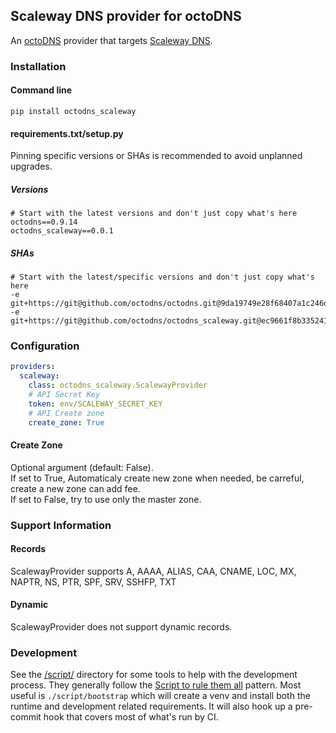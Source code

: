 ## Scaleway DNS provider for octoDNS

An [octoDNS](https://github.com/octodns/octodns/) provider that targets [Scaleway DNS](https://www.scaleway.com/en/dns/).

### Installation

#### Command line

```
pip install octodns_scaleway
```

#### requirements.txt/setup.py

Pinning specific versions or SHAs is recommended to avoid unplanned upgrades.

##### Versions

```
# Start with the latest versions and don't just copy what's here
octodns==0.9.14
octodns_scaleway==0.0.1
```

##### SHAs

```
# Start with the latest/specific versions and don't just copy what's here
-e git+https://git@github.com/octodns/octodns.git@9da19749e28f68407a1c246dfdf65663cdc1c422#egg=octodns
-e git+https://git@github.com/octodns/octodns_scaleway.git@ec9661f8b335241ae4746eea467a8509205e6a30#egg=octodns_scaleway
```

### Configuration

```yaml
providers:
  scaleway:
    class: octodns_scaleway.ScalewayProvider
    # API Secret Key
    token: env/SCALEWAY_SECRET_KEY
    # API Create zone
    create_zone: True
```

#### Create Zone
Optional argument (default: False).  
If set to True, Automaticaly create new zone when needed, be carreful, create a new zone can add fee.  
If set to False, try to use only the master zone.

### Support Information

#### Records

ScalewayProvider supports A, AAAA, ALIAS, CAA, CNAME, LOC, MX, NAPTR, NS, PTR, SPF, SRV, SSHFP, TXT

#### Dynamic

ScalewayProvider does not support dynamic records.

### Development

See the [/script/](/script/) directory for some tools to help with the development process. They generally follow the [Script to rule them all](https://github.com/github/scripts-to-rule-them-all) pattern. Most useful is `./script/bootstrap` which will create a venv and install both the runtime and development related requirements. It will also hook up a pre-commit hook that covers most of what's run by CI.
